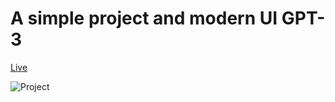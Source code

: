 # A simple project and modern UI GPT-3

 [Live](https://gpt3br.netlify.app/)

![Project](https://user-images.githubusercontent.com/98362676/204399898-b7c658e7-0c21-43b7-9470-372fe137cfd8.png)
